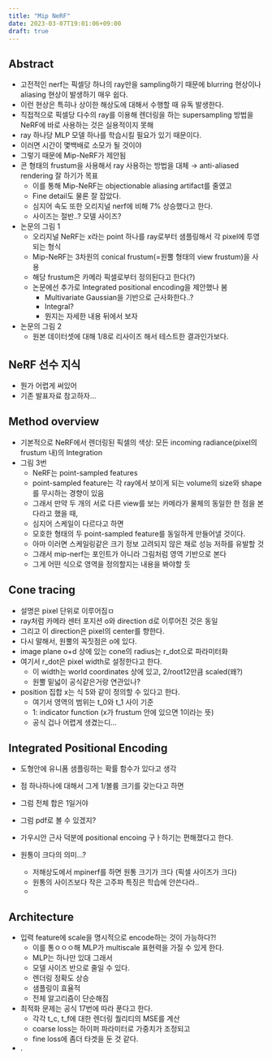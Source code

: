 ```yaml
---
title: "Mip NeRF"
date: 2023-03-07T19:01:06+09:00
draft: true
---
```


## Abstract

- 고전적인 nerf는 픽셀당 하나의 ray만을 sampling하기 때문에 blurring 현상이나 aliasing 현상이 발생하기 매우 쉽다.
- 이런 현상은 특히나 상이한 해상도에 대해서 수행할 때 유독 발생한다.
- 직접적으로 픽셀당 다수의 ray를 이용해 렌더링을 하는 supersampling 방법을 NeRF에 바로 사용하는 것은 실용적이지 못해
- ray 하나당 MLP 모델 하나를 학습시킬 필요가 있기 때문이다.
- 이러면 시간이 몇백배로 소모가 될 것이야
- 그렇기 때문에 Mip-NeRF가 제안됨
- 콘 형태의 frustum을 사용해서 ray 사용하는 방법을 대체 → anti-aliased rendering 잘 하기가 목표
    - 이를 통해 Mip-NeRF는 objectionable aliasing artifact를 줄였고
    - Fine detail도 물론 잘 잡았다.
    - 심지어 속도 또한 오리지널 nerf에 비해 7% 상승했다고 한다.
    - 사이즈는 절반..? 모델 사이즈?
- 논문의 그림 1
    - 오리지널 NeRF는 x라는 point 하나를 ray로부터 샘플링해서 각 pixel에 투영되는 형식
    - Mip-NeRF는 3차원의 conical frustum(=원뿔 형태의 view frustum)을 사용
    - 해당 frustum은 카메라 픽셀로부터 정의된다고 한다(?)
    - 논문에선 추가로 Integrated positional encoding을 제안했나 봄
        - Multivariate Gaussian을 기반으로 근사화한다..?
        - Integral?
        - 뭔지는 자세한 내용 뒤에서 보자
- 논문의 그림 2
    - 원본 데이터셋에 대해 1/8로 리사이즈 해서 테스트한 결과인가보다.

## NeRF 선수 지식

- 뭔가 어렵게 써있어
- 기존 발표자료 참고하자…

## Method overview

- 기본적으로 NeRF에서 렌더링된 픽셀의 색상: 모든 incoming radiance(pixel의 frustum 내)의 Integration
- 그림 3번
    - NeRF는 point-sampled features
    - point-sampled feature는 각 ray에서 보이게 되는 volume의 size와 shape를 무시하는 경향이 있음
    - 그래서 만약 두 개의 서로 다른 view를 보는 카메라가 물체의 동일한 한 점을 본다라고 했을 때,
    - 심지어 스케일이 다르다고 하면
    - 모호한 형태의 두 point-sampled feature를 동일하게 만들어낼 것이다.
    - 아마 이러면 스케일링같은 크기 정보 고려되지 않은 채로 성능 저하를 유발할 것
    - 그래서 mip-nerf는 포인트가 아니라 그림처럼 영역 기반으로 본다
    - 그게 어떤 식으로 영역을 정의할지는 내용을 봐야할 듯

## Cone tracing

- 설명은 pixel 단위로 이루어짐ㅁ
- ray처럼 카메라 센터 포지션 o와 direction d로 이루어진 것은 동일
- 그리고 이 direction은 pixel의 center를 향한다.
- 다시 말해서, 원뿔의 꼭짓점은 o에 있다.
- image plane o+d 상에 있는 cone의 radius는 r_dot으로 파라미터화
- 여기서 r_dot은 pixel width로 설정한다고 한다.
    - 이 width는 world coordinates 상에 있고, 2/root12만큼 scaled(왜?)
    - 원뿔 밑넓이 공식같은거랑 연관있나?
- position 집합 x는 식 5와 같이 정의할 수 있다고 한다.
    - 여기서 영역의 범위는 t_0와 t_1 사이 기준
    - 1: indicator function (x가 frustum 안에 있으면 1이라는 뜻)
    - 공식 겁나 어렵게 생겼는디…

## Integrated Positional Encoding

- 도형안에 유니폼 샘플링하는 확률 함수가 있다고 생각
- 점 하나하나에 대해서 그게 1/볼륨 크기를 갖는다고 하면
- 그럼 전체 합은 1일거야
- 그럼 pdf로 볼 수 있겠지?

- 가우시안 근사 덕분에 positional encoing 구ㅏ하기는 편해졌다고 한다.

- 원통이 크다의 의미…?
    - 저해상도에서 mpinerf를 하면 원통 크기가 크다 (픽셀 사이즈가 크다)
    - 원통의 사이즈보다 작은 고주파 특징은 학습에 안쓴다라..
    - 

## Architecture

- 입력 feature에 scale을 명시적으로 encode하는 것이 가능하다?!
    - 이를 통ㅇㅇㅇ해 MLP가 multiscale 표현력을 가질 수 있게 한다.
    - MLP는 하나만 있대 그래서
    - 모델 사이즈 반으로 줄일 수 있다.
    - 렌더링 정확도 상승
    - 샘플링이 효율적
    - 전체 알고리즘이 단순해짐
- 최적화 문제는 공식 17번에 따라 푼다고 한다.
    - 각각 t_c, t_f에 대한 렌더링 퀄리티의 MSE를 계산
    - coarse loss는 하이퍼 파라미터로 가중치가 조정되고
    - fine loss에 좀더 타겟을 둔 것 같다.
- .